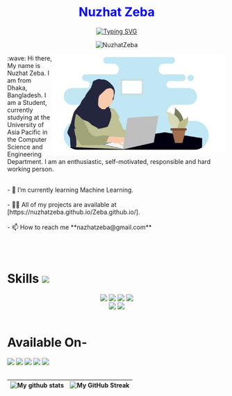 <p align="center">
  <h1 align="center" style="color:blue"> Nuzhat Zeba </h1>
</p>

<p align="center">
<a href="https://github.com/Nuzhatzeba">
<a href="https://github.com/Nuzhatzeba"><img src="https://readme-typing-svg.demolab.com?font=Fira+Code&pause=1000&width=435&lines=A+Student;A+Passionate+Programmer;Backend+Web+Developer;Self+Motivated+Person;Love+to+Read" alt="Typing SVG" /></a></a>
</p>

<p align="center"> <img src="https://komarev.com/ghpvc/?username=Nuzhatzeba" alt="NuzhatZeba"/> </p>
<img alter = "coding" align = "right" width = "400" src = "gif1.png" >
:wave: Hi there, My name is Nuzhat Zeba. I am from Dhaka, Bangladesh. I am a Student, currently studying at the University of Asia Pacific in the Computer Science and Engineering Department. I am an enthusiastic, self-motivated, responsible and hard working person. 
<br><br><p>- 🌱 I’m currently learning Machine Learning.<br><br>
- 👨‍💻 All of my projects are available at [https://nuzhatzeba.github.io/Zeba.github.io/].<br><br>
- 📫 How to reach me **nazhatzeba@gmail.com**<br>
 </p><br><br>



# Skills <img src='https://user-images.githubusercontent.com/74038190/206662607-d9e7591e-bbf9-42f9-9386-29efc927bc16.gif' width="40"> 
<div align="center">
  
  
  <img src="https://img.shields.io/badge/C-00599C?style=for-the-badge&logo=c&logoColor=white"/>
  <img src="https://img.shields.io/badge/C%2B%2B-00599C?style=for-the-badge&logo=c%2B%2B&logoColor=white"/>
  <img src="https://img.shields.io/badge/Python-3776AB?style=for-the-badge&logo=Python&logoColor=white"/>
  <img src="https://img.shields.io/badge/JAVA-00C7B7?style=for-the-badge&logo=java&logoColor=white"/></i>
  <br>
  <img src="https://img.shields.io/badge/Django-000000?style=for-the-badge&logo=django&logoColor=white"/>
  <img src="https://img.shields.io/badge/GitHub-000000?style=for-the-badge&logo=github&logoColor=white"/>

  
</div><br>

<h1>Available On-</h1>
<a href="https://www.linkedin.com/in/nuzhat-zeba-9b541a253/"><img src="https://img.shields.io/badge/LinkedIn-0077B5?style=for-the-badge&logo=linkedin&logoColor=white" /></a>
<a href="mailto: nazhatzeba@gmail.com"><img src="https://img.shields.io/badge/Gmail-D14836?style=for-the-badge&logo=gmail&logoColor=white" /></a>
<a href="https://github.com/Nuzhatzeba"><img src="https://img.shields.io/badge/WebSite-100000?style=for-the-badge&logo=github&logoColor=white" /></a> 
<a href=""><img src="https://img.shields.io/badge/ResearchGate-1877F2?style=for-the-badge&logo=researchGate&logoColor=white" /></a> 
<a href="https://www.kaggle.com/nuzhatzeba"><img src="https://img.shields.io/badge/Kaggle-0077B5?style=for-the-badge&logo=Kaggle&logoColor=white" /></a><br><br>


<div>

| ![My github stats](https://github-readme-stats.vercel.app/api?username=Nuzhatzeba&show_icons=true&theme=tokyonight&count_private=true) | ![My GitHub Streak](https://github-readme-streak-stats.herokuapp.com/?user=Nuzhatzeba&theme=tokyonight) |
| -- | -- |

</div>
